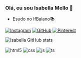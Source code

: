 
### Olá, eu sou Isabella Mello 🤩
- Esudo no IfBaiano📚

[![Instagram](https://img.shields.io/badge/Instagram-E4405F?style=for-the-badge&logo=instagram&logoColor=white)](https://www.instagram.com/isabellamello_10/)
[![GitHub](https://img.shields.io/badge/GitHub-100000?style=for-the-badge&logo=github&logoColor=white)](https://github.com/isabella1010)
[![Pinterest](https://img.shields.io/badge/Pinterest-%23E60023.svg?&style=for-the-badge&logo=Pinterest&logoColor=white)](https://br.pinterest.com/)


![Isabella GitHub stats](https://github-readme-stats.vercel.app/api?username=isabella1010&show_icons=true&theme=radical)


<div style="display: inline_block">
  <img align="center" alt="html5" src="https://img.shields.io/badge/HTML5-E34F26?style=for-the-badge&logo=html5&logoColor=white" />
  <img align="center" alt="css" src="https://img.shields.io/badge/CSS-239120?&style=for-the-badge&logo=css3&logoColor=white" />
  <img align="center" alt="js" src="https://img.shields.io/badge/JavaScript-F7DF1E?style=for-the-badge&logo=javascript&logoColor=black" />
  <img align="center" alt="ts" src="https://img.shields.io/badge/C%2B%2B-00599C?style=for-the-badge&logo=c%2B%2B&logoColor=white" />

</div><br/>

